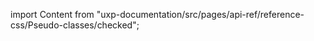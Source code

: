 
import Content from "uxp-documentation/src/pages/api-ref/reference-css/Pseudo-classes/checked";

<Content query="product=photoshop"/>
